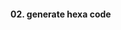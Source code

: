 <h4>02. generate hexa code </h4>
<img src="https://i.ibb.co/M2xxnK2/Click-button-change-color.png" alt="loading/>
